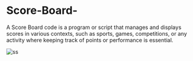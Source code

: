 # Score-Board-
A Score Board code is a program or script that manages and displays scores in various contexts, such as sports, games, competitions, or any activity where keeping track of points or performance is essential. 




![ss](https://github.com/hindav/Score-Board-/assets/94749113/e7cf4e68-d182-4321-91a3-f25fe359d3f3)
